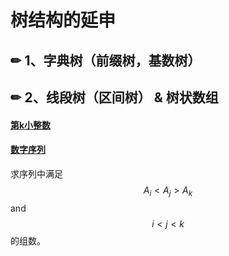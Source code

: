 # 树结构的延申

## ✏ 1、字典树（前缀树，基数树）



## ✏ 2、线段树（区间树） & 树状数组

#### [第k小整数](https://www.luogu.com.cn/problem/P1138)

#### [数字序列](http://acm.hit.edu.cn/problemset/2275)

求序列中满足 $$A_i < A_j > A_k$$ and $$i < j < k$$  的组数。



  


